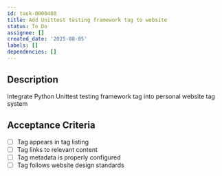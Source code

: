 ```yaml
---
id: task-0000408
title: Add Unittest testing framework tag to website
status: To Do
assignee: []
created_date: '2025-08-05'
labels: []
dependencies: []
---
```


## Description

Integrate Python Unittest testing framework tag into personal website tag system

## Acceptance Criteria

- [ ] Tag appears in tag listing
- [ ] Tag links to relevant content
- [ ] Tag metadata is properly configured
- [ ] Tag follows website design standards
